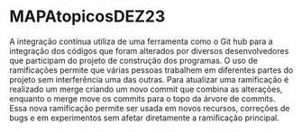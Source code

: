 # MAPAtopicosDEZ23
A integração contínua utiliza de uma ferramenta como o Git hub para a integração dos códigos que foram alterados por diversos desenvolvedores que participam do projeto de construção dos programas. O uso de ramificações permite que várias pessoas trabalhem em diferentes partes do projeto sem interferência uma das outras. Para atualizar uma ramificação é realizado um merge criando um novo commit que combina as alterações, enquanto o merge move os commits para o topo da árvore de commits.
Essa nova ramificação permite ser usada em novos recursos, correções de bugs e em experimentos sem afetar diretamente a ramificação principal. 
